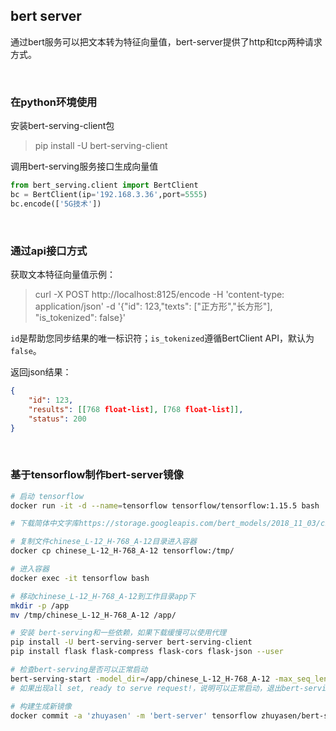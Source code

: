 ## bert server

通过bert服务可以把文本转为特征向量值，bert-server提供了http和tcp两种请求方式。

<br>

### 在python环境使用


安装bert-serving-client包 

> pip install -U bert-serving-client


调用bert-serving服务接口生成向量值

```python
from bert_serving.client import BertClient
bc = BertClient(ip='192.168.3.36',port=5555)
bc.encode(['5G技术'])
```

<br>

### 通过api接口方式

获取文本特征向量值示例：

> curl -X POST http://localhost:8125/encode -H 'content-type: application/json' -d '{"id": 123,"texts": ["正方形","长方形"], "is_tokenized": false}'

`id`是帮助您同步结果的唯一标识符；`is_tokenized`遵循BertClient API，默认为`false`。

返回json结果：

```json
{
    "id": 123,
    "results": [[768 float-list], [768 float-list]],
    "status": 200
}
```

<br>

### 基于tensorflow制作bert-server镜像

```bash
# 启动 tensorflow
docker run -it -d --name=tensorflow tensorflow/tensorflow:1.15.5 bash

# 下载简体中文字库https://storage.googleapis.com/bert_models/2018_11_03/chinese_L-12_H-768_A-12.zip，并解压出目录chinese_L-12_H-768_A-12

# 复制文件chinese_L-12_H-768_A-12目录进入容器
docker cp chinese_L-12_H-768_A-12 tensorflow:/tmp/

# 进入容器
docker exec -it tensorflow bash

# 移动chinese_L-12_H-768_A-12到工作目录app下
mkdir -p /app
mv /tmp/chinese_L-12_H-768_A-12 /app/

# 安装 bert-serving和一些依赖，如果下载缓慢可以使用代理
pip install -U bert-serving-server bert-serving-client
pip install flask flask-compress flask-cors flask-json --user

# 检查bert-serving是否可以正常启动
bert-serving-start -model_dir=/app/chinese_L-12_H-768_A-12 -max_seq_len=100 -num_worker=2 -http_port 8125
# 如果出现all set, ready to serve request!，说明可以正常启动，退出bert-serving服务。

# 构建生成新镜像
docker commit -a 'zhuyasen' -m 'bert-server' tensorflow zhuyasen/bert-server:1.15 
```

<br>
